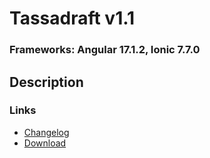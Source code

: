 # Tassadraft v1.1
### Frameworks: Angular 17.1.2, Ionic 7.7.0

## Description

### Links

- [Changelog](/doc/CHANGELOG.md)
- [Download](https://api.tassadraft.com)


